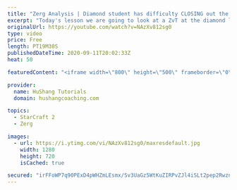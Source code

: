 ```yaml
---
title: "Zerg Analysis | Diamond student has difficulty CLOSING out the MATCH [Starcraft 2]"
excerpt: "Today's lesson we are going to look at a ZvT at the diamond level focusing on the Zerg Analysis. The zerg manages to get into a very strong position but has difficulty closing it out. Let's learn how we can approach this scenario better!  Zerg Analysis | Diamond student has difficulty CLOSING out the"
originalUrl: https://youtube.com/watch?v=NAzXv812sg0
type: video
price: Free
length: PT19M30S
publishedDateTime: 2020-09-11T20:02:33Z
heat: 50

featuredContent: "<iframe width=\"800\" height=\"500\" frameborder=\"0\" src=\"https://www.youtube.com/embed/NAzXv812sg0\" allow=\"accelerometer; autoplay; encrypted-media; gyroscope; picture-in-picture\" allowfullscreen></iframe>"

provider:
  name: HuShang Tutorials
  domain: hushangcoaching.com

topics:
  - StarCraft 2
  - Zerg

images:
  - url: https://i.ytimg.com/vi/NAzXv812sg0/maxresdefault.jpg
    width: 1280
    height: 720
    isCached: true

secured: "irFFoWP7q90PExD4pWHZmLEsmx/Sv3UaGz5WtKuZIRPvZJl4iSLt2pep2Rwzn0yODpbmVISzeUt+cRpAKO4KbWROCf5VM6ve+BfZ327gtGisJBZDS1fbroV3NrTbRZDLZY+u+Cg1uK64V9UEdlQrhooUHX0Vk0zZwER0rf5+NdijnqK+mqc4fQAYTgpGpiIywgUXdO42E6Gy10vSVKQku2LfekRMDmYV+nQxcgkJZBj5xeUTBILOlFRiKfrF1/Bw6/swSq9My00ncBWKQqI4dhHC5Vx92lv7PaxhK3Az9fW5RLPACNAgVrEy9vkPmKGfGDyutn/Mfs/SFivvSOeY9vU+SH1ehI1/++X16r2o9B2SzhDvYa/5iKYaxHxwHlSYYoPWIZmYF4t6OBG02xxPr8Ft4E3FHYgjVDwW1ZlKdKs=;vIFXh7lBzd2gpjQ3h5GChg=="
---
```


